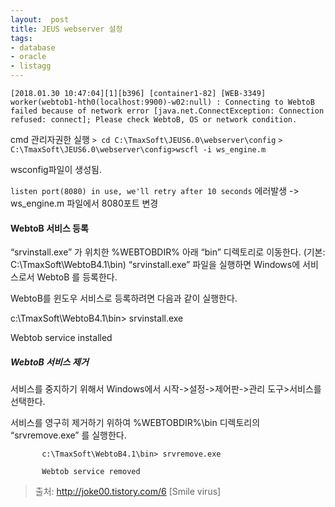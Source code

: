 ```yaml
---
layout:  post
title: JEUS webserver 설정
tags:
- database
- oracle
- listagg
---
```


```
[2018.01.30 10:47:04][1][b396] [container1-82] [WEB-3349] worker(webtob1-hth0(localhost:9900)-w02:null) : Connecting to WebtoB failed because of network error [java.net.ConnectException: Connection refused: connect]; Please check WebtoB, OS or network condition.
```

cmd 관리자권한 실행
`> cd C:\TmaxSoft\JEUS6.0\webserver\config`
`> C:\TmaxSoft\JEUS6.0\webserver\config>wscfl -i ws_engine.m`

wsconfig파일이 생성됨.

`listen port(8080) in use, we'll retry after 10 seconds`
에러발생 -> ws_engine.m 파일에서 8080포트 변경









#### WebtoB 서비스 등록


“srvinstall.exe” 가 위치한 %WEBTOBDIR% 아래 “bin” 디렉토리로 이동한다. (기본:    C:\TmaxSoft\WebtoB4.1\bin) “srvinstall.exe” 파일을 실행하면 Windows에 서비스로서  WebtoB 를 등록한다.


WebtoB를 윈도우 서비스로 등록하려면 다음과 같이 실행한다.


c:\TmaxSoft\WebtoB4.1\bin> srvinstall.exe

Webtob service installed



##### WebtoB 서비스 제거

서비스를 중지하기 위해서 Windows에서 시작->설정->제어판->관리 도구>서비스를    선택한다.

서비스를 영구히 제거하기 위하여 %WEBTOBDIR%\bin 디렉토리의 “srvremove.exe” 를 실행한다.


           c:\TmaxSoft\WebtoB4.1\bin> srvremove.exe

           Webtob service removed



> 출처: http://joke00.tistory.com/6 [Smile virus]
